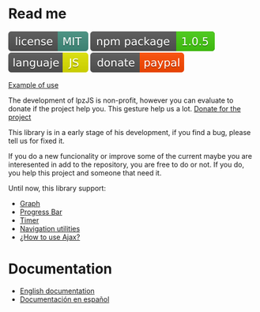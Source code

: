 # Read me

[![License](docs/img/license-mit.svg)](https://www.mit.edu/~amini/LICENSE.md)
[![npm version](docs/img/npm.svg)](https://www.npmjs.com/package/@joseantoniolpz/lpzjs)
[![languje](docs/img/js.svg)](https://www.javascript.com/)
[![donate](docs/img/donate.svg)](https://www.paypal.com/cgi-bin/webscr?cmd=_s-xclick&hosted_button_id=QVT9FUB3ABCJS&source=url)

[Example of use](https://joseantoniolpz.github.io/lpzJS/examples)

The development of lpzJS is non-profit, however you can evaluate to donate if the project help you. This gesture help us a lot.
[Donate for the project](https://www.paypal.com/cgi-bin/webscr?cmd=_s-xclick&hosted_button_id=QVT9FUB3ABCJS&source=url)

This library is in a early stage of his development, if you find a bug, please tell us for fixed it.

If you do a new funcionality or improve some of the current maybe you are interesented in add to the repository, you are free to do or not. If you do, you help this project and someone that need it.

Until now, this library support:

- [Graph](docs/doc_en_En.md#graph)
- [Progress Bar](docs/doc_en_En.md#progress-bar)
- [Timer](docs/doc_en_En.md#timer)
- [Navigation utilities](docs/doc_en_En.md#navigation-utilities)
- [¿How to use Ajax?](docs/doc_es_Es.md#ajax)

# Documentation

- [English documentation](docs/doc_en_En.md)
- [Documentación en español](docs/doc_es_Es.md)
